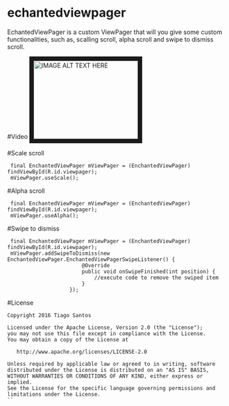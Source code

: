 # echantedviewpager
EchantedViewPager is a custom ViewPager that will you give some custom functionalities, such as, scalling scroll, alpha scroll and swipe to dismiss scroll.

#Video
<a href="http://www.youtube.com/watch?feature=player_embedded&v=Ca7G2DqXSsc
" target="_blank"><img src="http://img.youtube.com/vi/Ca7G2DqXSsc/0.jpg" 
alt="IMAGE ALT TEXT HERE" width="240" height="180" border="10" /></a>

#Scale scroll
```
 final EnchantedViewPager mViewPager = (EnchantedViewPager) findViewById(R.id.viewpager);
 mViewPager.useScale();
```
#Alpha scroll
```
 final EnchantedViewPager mViewPager = (EnchantedViewPager) findViewById(R.id.viewpager);
 mViewPager.useAlpha();
```
#Swipe to dismiss
```
 final EnchantedViewPager mViewPager = (EnchantedViewPager) findViewById(R.id.viewpager);
 mViewPager.addSwipeToDismiss(new EnchantedViewPager.EnchantedViewPagerSwipeListener() {
                        @Override
                        public void onSwipeFinished(int position) {
                            //execute code to remove the swiped item
                        }
                    });
```
#License
```
Copyright 2016 Tiago Santos

Licensed under the Apache License, Version 2.0 (the "License");
you may not use this file except in compliance with the License.
You may obtain a copy of the License at

   http://www.apache.org/licenses/LICENSE-2.0

Unless required by applicable law or agreed to in writing, software
distributed under the License is distributed on an "AS IS" BASIS,
WITHOUT WARRANTIES OR CONDITIONS OF ANY KIND, either express or implied.
See the License for the specific language governing permissions and
limitations under the License.
``